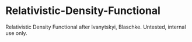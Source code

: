 # Relativistic-Density-Functional
Relativistic Density Functional after Ivanytskyi, Blaschke. Untested, internal use only.
